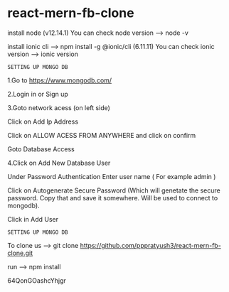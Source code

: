 # react-mern-fb-clone

install node (v12.14.1)
You can check node version --> node -v

install ionic cli --> npm install -g @ionic/cli (6.11.11)
You can check ionic version --> ionic version

`SETTING UP MONGO DB `

1.Go to https://www.mongodb.com/

2.Login in or Sign up

3.Goto network acess (on left side)

  Click on Add Ip Address

  Click on ALLOW ACESS FROM ANYWHERE and click on confirm

  Goto Database Access

4.Click on Add New Database User
  
  Under Password Authentication Enter user name ( For example admin )
  
  Click on Autogenerate Secure Password (Which will genetate the secure password. Copy that and save it somewhere. Will be used to connect to mongodb).
  
  Click in Add User

` SETTING UP MONGO DB `

To clone us --> git clone https://github.com/pppratyush3/react-mern-fb-clone.git

run --> npm install

64QonGOashcYhjgr
